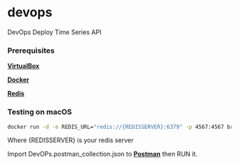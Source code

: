 # devops

DevOps Deploy Time Series API

### Prerequisites

[__VirtualBox__]

[__Docker__]

[__Redis__]

### Testing on macOS

```sh
docker run -d -e REDIS_URL="redis://{REDISSERVER}:6379" -p 4567:4567 brodriguesneto/devops
```

Where {REDISSERVER} is your redis server

Import DevOPs.postman_collection.json to [__Postman__] then RUN it.

[__VirtualBox__]: https://www.virtualbox.org/
[__Docker__]: https://www.docker.com/
[__Redis__]: https://redis.io/
[__Postman__]: https://www.getpostman.com/